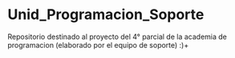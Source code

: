 # Unid_Programacion_Soporte
Repositorio destinado al proyecto del 4° parcial de la academia de programacion (elaborado por el equipo de soporte) :)+
